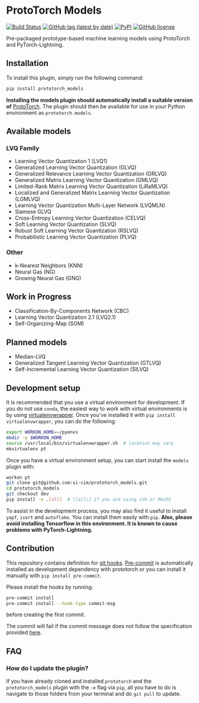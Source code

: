 # ProtoTorch Models

[![Build Status](https://api.travis-ci.com/si-cim/prototorch_models.svg?branch=main)](https://travis-ci.com/github/si-cim/prototorch_models)
[![GitHub tag (latest by date)](https://img.shields.io/github/v/tag/si-cim/prototorch_models?color=yellow&label=version)](https://github.com/si-cim/prototorch_models/releases)
[![PyPI](https://img.shields.io/pypi/v/prototorch_models)](https://pypi.org/project/prototorch_models/)
[![GitHub license](https://img.shields.io/github/license/si-cim/prototorch_models)](https://github.com/si-cim/prototorch_models/blob/master/LICENSE)

Pre-packaged prototype-based machine learning models using ProtoTorch and
PyTorch-Lightning.

## Installation

To install this plugin, simply run the following command:

```sh
pip install prototorch_models
```

**Installing the models plugin should automatically install a suitable version
of** [ProtoTorch](https://github.com/si-cim/prototorch). The plugin should then
be available for use in your Python environment as `prototorch.models`.

## Available models

### LVQ Family

- Learning Vector Quantization 1 (LVQ1)
- Generalized Learning Vector Quantization (GLVQ)
- Generalized Relevance Learning Vector Quantization (GRLVQ)
- Generalized Matrix Learning Vector Quantization (GMLVQ)
- Limited-Rank Matrix Learning Vector Quantization (LiRaMLVQ)
- Localized and Generalized Matrix Learning Vector Quantization (LGMLVQ)
- Learning Vector Quantization Multi-Layer Network (LVQMLN)
- Siamese GLVQ
- Cross-Entropy Learning Vector Quantization (CELVQ)
- Soft Learning Vector Quantization (SLVQ)
- Robust Soft Learning Vector Quantization (RSLVQ)
- Probabilistic Learning Vector Quantization (PLVQ)

### Other

- k-Nearest Neighbors (KNN)
- Neural Gas (NG)
- Growing Neural Gas (GNG)

## Work in Progress

- Classification-By-Components Network (CBC)
- Learning Vector Quantization 2.1 (LVQ2.1)
- Self-Organizing-Map (SOM)

## Planned models

- Median-LVQ
- Generalized Tangent Learning Vector Quantization (GTLVQ)
- Self-Incremental Learning Vector Quantization (SILVQ)

## Development setup

It is recommended that you use a virtual environment for development. If you do
not use `conda`, the easiest way to work with virtual environments is by using
[virtualenvwrapper](https://virtualenvwrapper.readthedocs.io/en/latest/). Once
you've installed it with `pip install virtualenvwrapper`, you can do the
following:

```sh
export WORKON_HOME=~/pyenvs
mkdir -p $WORKON_HOME
source /usr/local/bin/virtualenvwrapper.sh  # location may vary
mkvirtualenv pt
```

Once you have a virtual environment setup, you can start install the `models`
plugin with:

```sh
workon pt
git clone git@github.com:si-cim/prototorch_models.git
cd prototorch_models
git checkout dev
pip install -e .[all]  # \[all\] if you are using zsh or MacOS
```

To assist in the development process, you may also find it useful to install
`yapf`, `isort` and `autoflake`. You can install them easily with `pip`. **Also,
please avoid installing Tensorflow in this environment. It is known to cause
problems with PyTorch-Lightning.**

## Contribution

This repository contains definition for [git hooks](https://githooks.com).
[Pre-commit](https://pre-commit.com) is automatically installed as development
dependency with prototorch or you can install it manually with `pip install
pre-commit`.

Please install the hooks by running:
```bash
pre-commit install
pre-commit install --hook-type commit-msg
```
before creating the first commit.

The commit will fail if the commit message does not follow the specification
provided [here](https://www.conventionalcommits.org/en/v1.0.0/#specification).

## FAQ

### How do I update the plugin?

If you have already cloned and installed `prototorch` and the
`prototorch_models` plugin with the `-e` flag via `pip`, all you have to do is
navigate to those folders from your terminal and do `git pull` to update.
